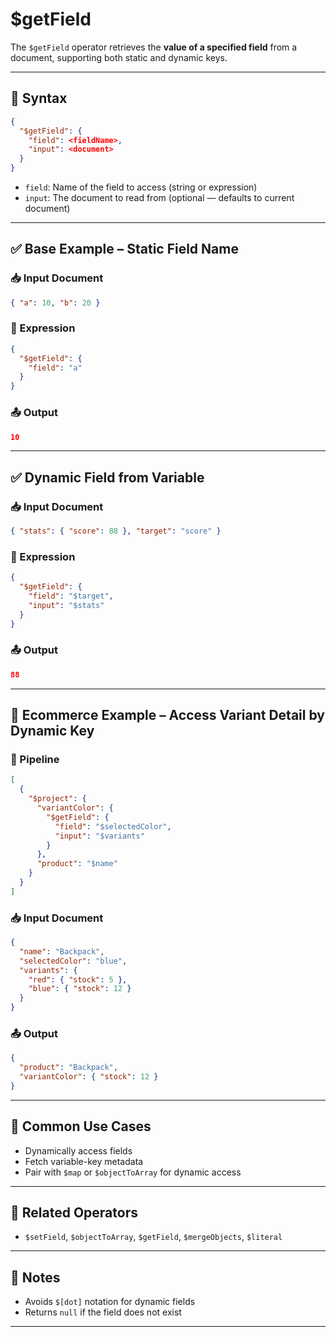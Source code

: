 # $getField

The `$getField` operator retrieves the **value of a specified field** from a document, supporting both static and dynamic keys.

---

## 📌 Syntax

```json
{
  "$getField": {
    "field": <fieldName>,
    "input": <document>
  }
}
```

- `field`: Name of the field to access (string or expression)
- `input`: The document to read from (optional — defaults to current document)

---

## ✅ Base Example – Static Field Name

### 📥 Input Document

```json
{ "a": 10, "b": 20 }
```

### 📌 Expression

```json
{
  "$getField": {
    "field": "a"
  }
}
```

### 📤 Output

```json
10
```

---

## ✅ Dynamic Field from Variable

### 📥 Input Document

```json
{ "stats": { "score": 88 }, "target": "score" }
```

### 📌 Expression

```json
{
  "$getField": {
    "field": "$target",
    "input": "$stats"
  }
}
```

### 📤 Output

```json
88
```

---

## 🧱 Ecommerce Example – Access Variant Detail by Dynamic Key

### 📌 Pipeline

```json
[
  {
    "$project": {
      "variantColor": {
        "$getField": {
          "field": "$selectedColor",
          "input": "$variants"
        }
      },
      "product": "$name"
    }
  }
]
```

### 📥 Input Document

```json
{
  "name": "Backpack",
  "selectedColor": "blue",
  "variants": {
    "red": { "stock": 5 },
    "blue": { "stock": 12 }
  }
}
```

### 📤 Output

```json
{
  "product": "Backpack",
  "variantColor": { "stock": 12 }
}
```

---

## 🔧 Common Use Cases

- Dynamically access fields
- Fetch variable-key metadata
- Pair with `$map` or `$objectToArray` for dynamic access

---

## 🔗 Related Operators

- `$setField`, `$objectToArray`, `$getField`, `$mergeObjects`, `$literal`

---

## 🧠 Notes

- Avoids `$[dot]` notation for dynamic fields
- Returns `null` if the field does not exist

---
